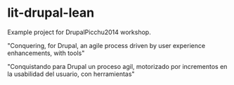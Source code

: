 lit-drupal-lean
===============

Example project for DrupalPicchu2014 workshop.

"Conquering, for Drupal, an agile process driven by user experience enhancements, with tools"

"Conquistando para Drupal un proceso agil, motorizado por incrementos en la usabilidad del usuario, con herramientas"
